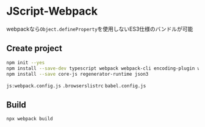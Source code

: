 # JScript-Webpack

webpackなら`Object.defineProperty`を使用しないES3仕様のバンドルが可能

## Create project

```sh
npm init --yes
npm install --save-dev typescript webpack webpack-cli encoding-plugin wrapper-webpack-plugin babel-loader @babel/core @babel/preset-env @babel/preset-typescript @babel/plugin-transform-jscript
npm install --save core-js regenerator-runtime json3
```

`js:webpack.config.js` `.browserslistrc` `babel.config.js`

## Build

```sh
npx webpack build
```
